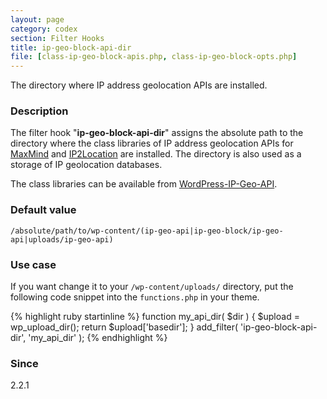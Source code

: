 ```yaml
---
layout: page
category: codex
section: Filter Hooks
title: ip-geo-block-api-dir
file: [class-ip-geo-block-apis.php, class-ip-geo-block-opts.php]
---
```


The directory where IP address geolocation APIs are installed.

<!--more-->

### Description ###

The filter hook "**ip-geo-block-api-dir**" assigns the absolute path to the 
directory where the class libraries of IP address geolocation APIs for 
  [MaxMind][MaxMind] and 
  [IP2Location][IP2Location]
are installed.
The directory is also used as a storage of IP geolocation databases.

The class libraries can be available from [WordPress-IP-Geo-API][IP-Geo-API].

### Default value ###

`/absolute/path/to/wp-content/(ip-geo-api|ip-geo-block/ip-geo-api|uploads/ip-geo-api)`

### Use case ###

If you want change it to your `/wp-content/uploads/` directory, put the 
following code snippet into the `functions.php` in your theme.

{% highlight ruby startinline %}
function my_api_dir( $dir ) {
    $upload = wp_upload_dir();
    return $upload['basedir'];
}
add_filter( 'ip-geo-block-api-dir', 'my_api_dir' );
{% endhighlight %}

### Since ###
2.2.1

[IP-Geo-Block]: https://wordpress.org/plugins/ip-geo-block/ "WordPress › IP Geo Block « WordPress Plugins"
[IP-Geo-API]:   https://github.com/tokkonopapa/WordPress-IP-Geo-API "tokkonopapa/WordPress-IP-Geo-API - GitHub"
[MaxMind]:      https://www.maxmind.com/ "IP Geolocation and Online Fraud Prevention | MaxMind"
[IP2Location]:  http://www.ip2location.com/ "IP Address Geolocation to Identify Website Visitor's Geographical Location"
